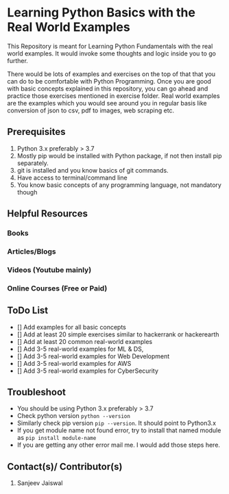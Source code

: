 # Learning Python Basics with the Real World Examples
This Repository is meant for Learning Python Fundamentals with the real world examples.
It would invoke some thoughts and logic inside you to go further.

There would be lots of examples and exercises on the top of that that you can do to be comfortable with Python Programming.
Once you are good with basic concepts explained in this repository, you can go ahead and practice those exercises mentioned in exercise folder.
Real world examples are the examples which you would see around you in regular basis like conversion of json to csv, pdf to images, web scraping etc.


## Prerequisites
1. Python 3.x preferably > 3.7
2. Mostly pip would be installed with Python package, if not then install pip separately.
3. git is installed and you know basics of git commands.
4. Have access to terminal/command line
5. You know basic concepts of any programming language, not mandatory though

## Helpful Resources
### Books
### Articles/Blogs
### Videos (Youtube mainly)
### Online Courses (Free or Paid)

## ToDo List
- [] Add examples for all basic concepts
- [] Add at least 20 simple exercises similar to hackerrank or hackerearth 
- [] Add at least 20 common real-world examples
- [] Add 3-5 real-world examples for ML & DS, 
- [] Add 3-5 real-world examples for Web Development
- [] Add 3-5 real-world examples for AWS
- [] Add 3-5 real-world examples for CyberSecurity

## Troubleshoot
- You should be using Python 3.x preferably > 3.7
- Check python version `python --version`
- Similarly check pip version `pip --version`. It should point to Python3.x
- If you get module name not found error, try to install that named module as `pip install module-name`
- If you are getting any other error mail me. I would add those steps here.

## Contact(s)/ Contributor(s)
1. Sanjeev Jaiswal

